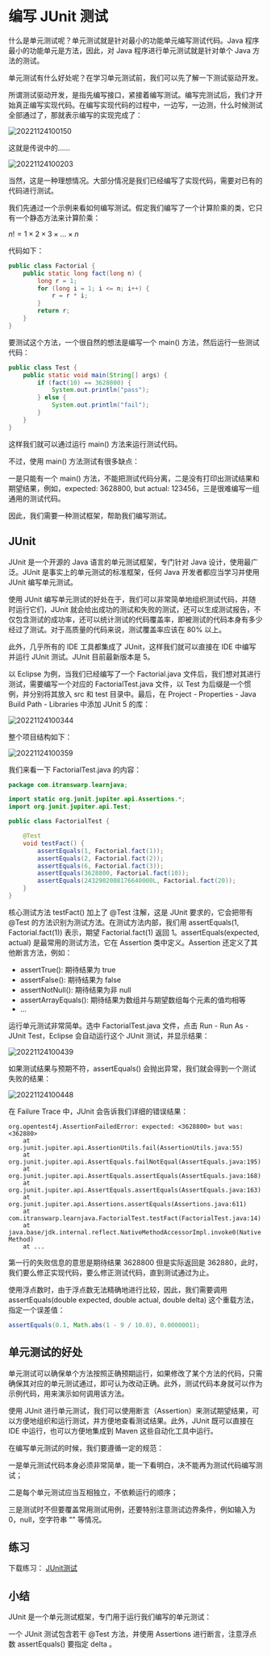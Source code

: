 # **编写 JUnit 测试**


什么是单元测试呢？单元测试就是针对最小的功能单元编写测试代码。Java 程序最小的功能单元是方法，因此，对 Java 程序进行单元测试就是针对单个 Java 方法的测试。

单元测试有什么好处呢？在学习单元测试前，我们可以先了解一下测试驱动开发。

所谓测试驱动开发，是指先编写接口，紧接着编写测试。编写完测试后，我们才开始真正编写实现代码。在编写实现代码的过程中，一边写，一边测，什么时候测试全部通过了，那就表示编写的实现完成了：

![20221124100150](assets/20221124100150.png)

这就是传说中的……

![20221124100203](assets/20221124100203.png)

当然，这是一种理想情况。大部分情况是我们已经编写了实现代码，需要对已有的代码进行测试。

我们先通过一个示例来看如何编写测试。假定我们编写了一个计算阶乘的类，它只有一个静态方法来计算阶乘：


$n!=1×2×3×...×n$

代码如下：

```java
public class Factorial {
    public static long fact(long n) {
        long r = 1;
        for (long i = 1; i <= n; i++) {
            r = r * i;
        }
        return r;
    }
}
```

要测试这个方法，一个很自然的想法是编写一个 main() 方法，然后运行一些测试代码：

```java
public class Test {
    public static void main(String[] args) {
        if (fact(10) == 3628800) {
            System.out.println("pass");
        } else {
            System.out.println("fail");
        }
    }
}
```

这样我们就可以通过运行 main() 方法来运行测试代码。

不过，使用 main() 方法测试有很多缺点：

一是只能有一个 main() 方法，不能把测试代码分离，二是没有打印出测试结果和期望结果，例如，expected: 3628800, but actual: 123456，三是很难编写一组通用的测试代码。

因此，我们需要一种测试框架，帮助我们编写测试。


## JUnit

JUnit 是一个开源的 Java 语言的单元测试框架，专门针对 Java 设计，使用最广泛。JUnit 是事实上的单元测试的标准框架，任何 Java 开发者都应当学习并使用 JUnit 编写单元测试。

使用 JUnit 编写单元测试的好处在于，我们可以非常简单地组织测试代码，并随时运行它们，JUnit 就会给出成功的测试和失败的测试，还可以生成测试报告，不仅包含测试的成功率，还可以统计测试的代码覆盖率，即被测试的代码本身有多少经过了测试。对于高质量的代码来说，测试覆盖率应该在 80% 以上。

此外，几乎所有的 IDE 工具都集成了 JUnit，这样我们就可以直接在 IDE 中编写并运行 JUnit 测试。JUnit 目前最新版本是 5。

以 Eclipse 为例，当我们已经编写了一个 Factorial.java 文件后，我们想对其进行测试，需要编写一个对应的 FactorialTest.java 文件，以 Test 为后缀是一个惯例，并分别将其放入 src 和 test 目录中。最后，在 Project - Properties - Java Build Path - Libraries 中添加 JUnit 5 的库：

![20221124100344](assets/20221124100344.png)

整个项目结构如下：

![20221124100359](assets/20221124100359.png)

我们来看一下 FactorialTest.java 的内容：


```java
package com.itranswarp.learnjava;

import static org.junit.jupiter.api.Assertions.*;
import org.junit.jupiter.api.Test;

public class FactorialTest {

    @Test
    void testFact() {
        assertEquals(1, Factorial.fact(1));
        assertEquals(2, Factorial.fact(2));
        assertEquals(6, Factorial.fact(3));
        assertEquals(3628800, Factorial.fact(10));
        assertEquals(2432902008176640000L, Factorial.fact(20));
    }
}
```

核心测试方法 testFact() 加上了 @Test 注解，这是 JUnit 要求的，它会把带有 @Test 的方法识别为测试方法。在测试方法内部，我们用 assertEquals(1, Factorial.fact(1)) 表示，期望 Factorial.fact(1) 返回 1。assertEquals(expected, actual) 是最常用的测试方法，它在 Assertion 类中定义。Assertion 还定义了其他断言方法，例如：

- assertTrue(): 期待结果为 true
- assertFalse(): 期待结果为 false
- assertNotNull(): 期待结果为非 null
- assertArrayEquals(): 期待结果为数组并与期望数组每个元素的值均相等
- ...

运行单元测试非常简单。选中 FactorialTest.java 文件，点击 Run - Run As - JUnit Test，Eclipse 会自动运行这个 JUnit 测试，并显示结果：

![20221124100439](assets/20221124100439.png)

如果测试结果与预期不符，assertEquals() 会抛出异常，我们就会得到一个测试失败的结果：

![20221124100448](assets/20221124100448.png)

在 Failure Trace 中，JUnit 会告诉我们详细的错误结果：


```
org.opentest4j.AssertionFailedError: expected: <3628800> but was: <362880>
	at org.junit.jupiter.api.AssertionUtils.fail(AssertionUtils.java:55)
	at org.junit.jupiter.api.AssertEquals.failNotEqual(AssertEquals.java:195)
	at org.junit.jupiter.api.AssertEquals.assertEquals(AssertEquals.java:168)
	at org.junit.jupiter.api.AssertEquals.assertEquals(AssertEquals.java:163)
	at org.junit.jupiter.api.Assertions.assertEquals(Assertions.java:611)
	at com.itranswarp.learnjava.FactorialTest.testFact(FactorialTest.java:14)
	at java.base/jdk.internal.reflect.NativeMethodAccessorImpl.invoke0(Native Method)
	at ...
```


第一行的失败信息的意思是期待结果 3628800 但是实际返回是 362880，此时，我们要么修正实现代码，要么修正测试代码，直到测试通过为止。

使用浮点数时，由于浮点数无法精确地进行比较，因此，我们需要调用 assertEquals(double expected, double actual, double delta) 这个重载方法，指定一个误差值：

```java
assertEquals(0.1, Math.abs(1 - 9 / 10.0), 0.0000001);
```


## 单元测试的好处

单元测试可以确保单个方法按照正确预期运行，如果修改了某个方法的代码，只需确保其对应的单元测试通过，即可认为改动正确。此外，测试代码本身就可以作为示例代码，用来演示如何调用该方法。

使用 JUnit 进行单元测试，我们可以使用断言（Assertion）来测试期望结果，可以方便地组织和运行测试，并方便地查看测试结果。此外，JUnit 既可以直接在 IDE 中运行，也可以方便地集成到 Maven 这些自动化工具中运行。

在编写单元测试的时候，我们要遵循一定的规范：

一是单元测试代码本身必须非常简单，能一下看明白，决不能再为测试代码编写测试；

二是每个单元测试应当互相独立，不依赖运行的顺序；

三是测试时不但要覆盖常用测试用例，还要特别注意测试边界条件，例如输入为 0，null，空字符串 "" 等情况。

## 练习

下载练习： [JUnit测试](https://gitee.com/liaoxuefeng/learn-java/blob/master/practices/Java教程/100.单元测试.1255945269146912/10.编写JUnit测试.1304048154181666/junit-test.zip?utm_source=blog_lxf) 


## 小结

JUnit 是一个单元测试框架，专门用于运行我们编写的单元测试：

一个 JUnit 测试包含若干 @Test 方法，并使用 Assertions 进行断言，注意浮点数 assertEquals() 要指定 delta 。



